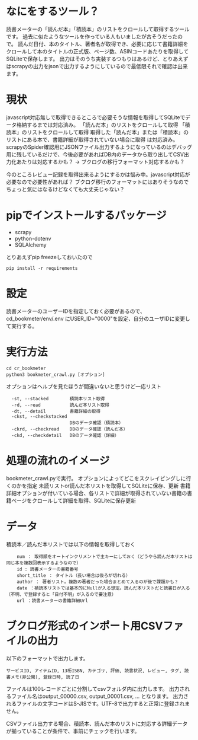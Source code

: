 # なにをするツール？
読書メーターの「読んだ本」「積読本」のリストをクロールして取得するツールです。
過去に似たようなツールを作っている人もいましたが古そうだったので。
読んだ日付、本のタイトル、著者名が取得でき、必要に応じて書籍詳細をクロールして本のタイトルの正式版、ページ数、ASINコードあたりを取得してSQLiteで保存します。
出力はそのうち実装するつもりはあるけど、とりあえずはscrapyの出力をjsonで出力するようにしているので最低限それで確認は出来ます。

# 現状
javascript対応無しで取得できるところで必要そうな情報を取得してSQLiteでデータ格納するまでは対応済み。
「読んだ本」のリストをクロールして取得
「積読本」のリストをクロールして取得
取得した「読んだ本」または「積読本」のリストにある本で、書籍詳細が取得されていない場合に取得
は対応済み。
scrapyのSpider確認用にJSONファイル出力するようになっているのはデバッグ用に残しているだけで、今後必要があればDB内のデータから取り出してCSV出力化あたりは対応するかも？
→ ブクログの移行フォーマット対応するかも？

今のところレビュー記録を取得出来るようにするかは悩み中。javascript対応が必要なので必要性があれば？
ブクログ移行のフォーマットにはありそうなのでちょっと気にはなるけどなくても大丈夫じゃない？

# pipでインストールするパッケージ
- scrapy
- python-dotenv
- SQLAlchemy
  
とりあえずpip freezeしておいたので

```
pip install -r requirements
```

# 設定
読書メーターのユーザーIDを指定しておく必要があるので、cd_bookmeter/env/.env にUSER_ID="0000"を設定、自分のユーザIDに変更して実行する。

# 実行方法
```
cd cr_bookmeter
python3 bookmeter_crawl.py [オプション]
```
オプションはヘルプを見たほうが間違いないと思うけど一応リスト
```
  -st, --stacked        積読本リスト取得
  -rd, --read           読んだ本リスト取得
  -dt, --detail         書籍詳細の取得
  -ckst, --checkstacked
                        DBのデータ確認（積読本）
  -ckrd, --checkread    DBのデータ確認（読んだ本）
  -ckd, --checkdetail   DBのデータ確認（詳細）
```


# 処理の流れのイメージ
bookmeter_crawl.pyで実行。 オプションによってどこをスクレイピングしに行くのかを指定
未読リストor読んだ本リストを取得してSQLiteに保存、更新
書籍詳細オプションが付いている場合、各リストで詳細が取得されていない書籍の書籍ページをクロールして詳細を取得、SQLiteに保存更新

# データ
積読本／読んだ本リストでは以下の情報を取得しておく
```
    num ： 取得順をオートインクリメントで主キーにしておく（どうやら読んだ本リストは同じ本を複数回表示するようなので）
    id : 読書メーターの書籍番号
    short_title ： タイトル（長い場合は後ろが切れる）
    author ： 著者リスト。複数の著者だった場合まとめて入るのが後で課題かも？
    date ：積読本リストでは基本的にNullが入る想定。読んだ本リストだと読書日が入る（不明、で登録すると「日付不明」が入るので要注意）
    url ：読書メーターの書籍詳細Url
```

# ブクログ形式のインポート用CSVファイルの出力
以下のフォーマットで出力します。
```
サービスID, アイテムID, 13桁ISBN, カテゴリ, 評価, 読書状況, レビュー, タグ, 読書メモ(非公開), 登録日時, 読了日
```
ファイルは100レコードごとに分割してcsvフォルダ内に出力します。
出力されるファイル名はoutput_00000.csv, output_00001.csv, ... となります。
出力されるファイルの文字コードはS-JISです。UTF-8で出力すると正常に登録されません。

CSVファイル出力する場合、積読本、読んだ本のリストに対応する詳細データが揃っていることが条件で、事前にチェックを行います。
